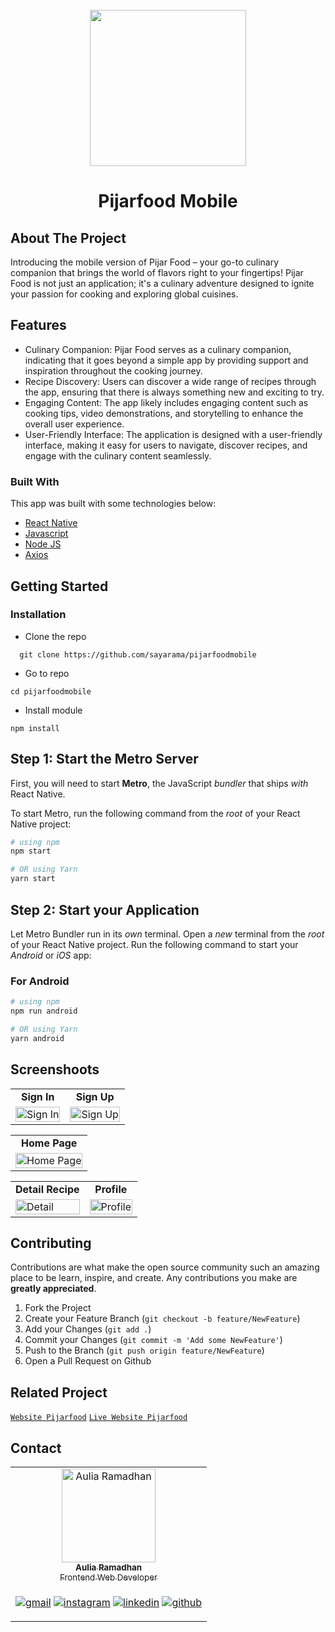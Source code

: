 <div id="top"></div>

<!-- PROJECT LOGO -->
<br />
<div align="center">
  <a href="https://github.com/sayarama/pijarfoodmobile" target="_blank">
    <img src="https://i.ibb.co/jwm6F7S/barbecue-1-LOGO.png alt="Tickitz" width="250px">
  </a>

  <h1 align="center">Pijarfood Mobile</h1>
</div>

<!-- TABLE OF CONTENTS -->

<!-- ABOUT THE PROJECT -->

## About The Project

Introducing the mobile version of Pijar Food – your go-to culinary companion that brings the world of flavors right to your fingertips! Pijar Food is not just an application; it's a culinary adventure designed to ignite your passion for cooking and exploring global cuisines.

<!-- Belum Update Nanti Di Update-->

## Features

- Culinary Companion: Pijar Food serves as a culinary companion, indicating that it goes beyond a simple app by providing support and inspiration throughout the cooking journey.
- Recipe Discovery: Users can discover a wide range of recipes through the app, ensuring that there is always something new and exciting to try.
- Engaging Content: The app likely includes engaging content such as cooking tips, video demonstrations, and storytelling to enhance the overall user experience.
- User-Friendly Interface: The application is designed with a user-friendly interface, making it easy for users to navigate, discover recipes, and engage with the culinary content seamlessly.

### Built With

This app was built with some technologies below:

- [React Native](https://reactnative.dev/)
- [Javascript](https://developer.mozilla.org/en-US/docs/Web/JavaScript)
- [Node JS](https://nodejs.org/en)
- [Axios](https://axios-http.com/docs/intro)

<!-- GETTING STARTED -->

## Getting Started

### Installation


- Clone the repo

```
  git clone https://github.com/sayarama/pijarfoodmobile
```

- Go to repo

```
cd pijarfoodmobile
```

- Install module

```
npm install
```

## Step 1: Start the Metro Server

First, you will need to start **Metro**, the JavaScript _bundler_ that ships _with_ React Native.

To start Metro, run the following command from the _root_ of your React Native project:

```bash
# using npm
npm start

# OR using Yarn
yarn start
```

## Step 2: Start your Application

Let Metro Bundler run in its _own_ terminal. Open a _new_ terminal from the _root_ of your React Native project. Run the following command to start your _Android_ or _iOS_ app:

### For Android

```bash
# using npm
npm run android

# OR using Yarn
yarn android
```

## Screenshoots

<p align="center" display=flex>
<!-- table for register recruiter and register worker -->
<table>
<tr>
  <td align='center'><b>Sign In</b></td>
  <td align='center'><b>Sign Up</b></td>
</tr>
<tr>
  <td>
    <image src="https://i.ibb.co/xjRNTmV/Screenshot-1702963322.png" alt="Sign In" width=100%>
  </td>
  <td>
    <image src="https://i.ibb.co/Ny9L2XP/Screenshot-1702963318.png" alt="Sign Up" width=100%>
  </td>
</tr>
</table>

<!-- -->
<table>
<tr>
  <td align='center'><b>Home Page</b></td>
</tr>
<tr>
  <td>
    <image src="https://i.ibb.co/PQXc3dy/Screenshot-1702963287.png" alt="Home Page" width=100%>
  </td>
</tr>
</table>


<!-- -->
<table>
<tr>
  <td align='center'><b>Detail Recipe</b></td>
  <td align='center'><b>Profile</b></td>
</tr>
<tr>
  <td>
    <image src="https://i.ibb.co/TKwtKt8/Screenshot-1702963688.png" alt="Detail" width=100%>
  </td>
  <td>
    <image src="https://i.ibb.co/txBzQtS/Screenshot-1702963295.png" alt="Profile" width=100%>
  </td>
</tr>
</table>

<!-- end screenshoots -->

## Contributing

Contributions are what make the open source community such an amazing place to be learn, inspire, and create. Any contributions you make are **greatly appreciated**.

1. Fork the Project
2. Create your Feature Branch (`git checkout -b feature/NewFeature`)
3. Add your Changes (`git add .`)
4. Commit your Changes (`git commit -m 'Add some NewFeature'`)
5. Push to the Branch (`git push origin feature/NewFeature`)
6. Open a Pull Request on Github

## Related Project

[`Website Pijarfood`](https://github.com/sayarama/pijar-food-fe.git)
[`Live Website Pijarfood`](https://pijar-food-team-b.vercel.app/)

## Contact

  
<table align="center">
  <tr >
    <td align="center">
      <a href="https://github.com/sayarama">
          <img width="150" src="https://avatars.githubusercontent.com/u/64125537?v=4" alt="Aulia Ramadhan"> <br/>
          <sub><b>Aulia Ramadhan</b></sub> <br/>
          <sub>Frontend Web Developer</sub>
      </a>
    </td>
  </tr>
  <tr>
    <td>

[![gmail](https://img.shields.io/badge/Gmail-D14836?style=for-the-badge&logo=gmail&logoColor=white)](mailto:me.auliaramadhan@gmail.com)
[![instagram](https://img.shields.io/badge/Instagram-E4405F?style=for-the-badge&logo=instagram&logoColor=white)](https://www.instagram.com/ul.ramadhan/)
[![linkedin](https://img.shields.io/badge/linkedin-0A66C2?style=for-the-badge&logo=linkedin&logoColor=white)](www.linkedin.com/in/sayarama)
[![github](https://img.shields.io/badge/Github-232b2b?style=for-the-badge&logo=github&logoColor=white)](https://github.com/sayarama)
    </td>
  </tr>
</table>


